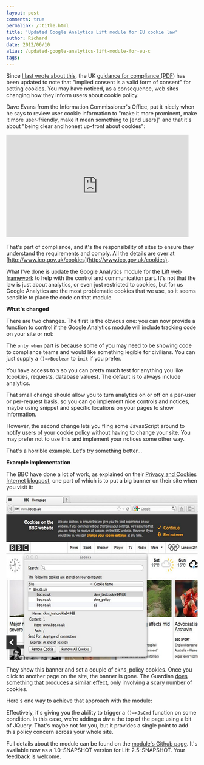 ```yaml
---
layout: post
comments: true
permalink: /:title.html
title: 'Updated Google Analytics Lift module for EU cookie law'
author: Richard
date: 2012/06/10
alias: /updated-google-analytics-lift-module-for-eu-c
tags:
---
```



Since [I last wrote about this](http://richard.dallaway.com/jsessionid-and-the-like-plus-the-privacy-and), the UK [guidance for compliance (PDF](http://www.ico.gov.uk/for_organisations/privacy_and_electronic_communications/the_guide/~/media/documents/library/Privacy_and_electronic/Practical_application/cookies_guidance_v3.ashx)) has been updated to note that "implied consent is a valid form of consent" for setting cookies.  You may have noticed, as a consequence, web sites changing how they inform users about cookie policy.

Dave Evans from the Information Commissioner's Office, put it nicely when he says to review user cookie information to "make it more prominent, make it more user-friendly, make it mean something to [end users]" and that it's about "being clear and honest up-front about cookies":

<iframe width="480" height="270" src="https://www.youtube.com/embed/V0M8MYiGkQw?rel=0" frameborder="0" allowfullscreen="allowfullscreen"> </iframe>

That's part of compliance, and it's the responsibility of sites to ensure they understand the requirements and comply. All the details are over at
[http://www.ico.gov.uk/cookies](http://www.ico.gov.uk/cookies).

What I've done is update the Google Analytics module for the [Lift web framework](http://www.liftweb.net) to help with the control and communication part.  It's not that the law is just about analytics, or even just restricted to cookies, but for us Google Analytics are the most problematic cookies that we use, so it seems sensible to place the code on that module.

**What's changed**

There are two changes.  The first is the obvious one: you can now provide a function to control if the Google Analytics module will include tracking code on your site or not:

<script src="https://gist.github.com/2906122.js"> </script>

The `only when` part is because some of you may need to be showing code to compliance teams and would like something legible for civilians. You can just supply a `()=>Boolean` to `init` if you prefer.

You have access to `S` so you can pretty much test for anything you like (cookies, requests, database values).  The default is to always include analytics.

That small change should allow you to turn analytics on or off on a per-user or per-request basis, so you can go implement nice controls and notices, maybe using snippet and specific locations on your pages to show information.

However, the second change lets you fling some JavasScript around to notify users of your cookie policy without having to change your site. You may prefer not to use this and implement your notices some other way.

<script src="https://gist.github.com/2906148.js"> </script>


That's a horrible example.  Let's try something better...

**Example implementation**

The BBC have done a lot of work, as explained on their [Privacy and Cookies Internet blogpost](http://www.bbc.co.uk/blogs/bbcinternet/2012/05/privacy_cookies_ico.html), one part of which is to put a big banner on their site when you visit it:

<img src="/img/posts/flkexport2018/16174717481_d6b0d26ae7_z.jpg" width="640" height="433" alt="4fd32a3219169-bbccookies1">

They show this banner and set a couple of ckns_policy cookies.  Once you click to another page on the site, the banner is gone.  The Guardian [does something that produces a similar effect](/img/posts/flkexport2018/16176590365_2c8318a01b_o.jpg), only involving a scary number of cookies.

Here's one way to achieve that approach with the module:

<script src="https://gist.github.com/2906159.js"> </script>

Effectively, it's giving you the ability to trigger a `()=>JsCmd` function on some condition. In this case, we're adding a _div_ a the top of the page using a bit of JQuery.  That's maybe not for you, but it provides a single point to add this policy concern across your whole site.

Full details about the module can be found on the [module's Github page](https://github.com/d6y/liftmodules-googleanalytics). It's available now as a 1.0-SNAPSHOT version for Lift 2.5-SNAPSHOT. Your feedback is welcome.

